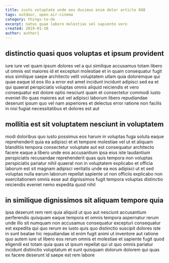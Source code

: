 ```yaml
---
title: iusto voluptate unde eos ducimus enim dolor article 848
tags: outdoor, open-air-cinema
category: things-to-do
excerpt: natus quae labore molestias vel sapiente vero
created: 2019-01-10
author: author1
---
```


## distinctio quasi quos voluptas et ipsum provident

iure iure vel quam ipsum dolores vel a qui similique accusamus totam libero ut omnis est maiores id et excepturi molestiae et in quam consequatur fugit eius similique saepe architecto velit voluptatem ullam quia doloremque qui quae eaque id eos illo a error est amet incidunt incidunt adipisci sed ea et qui quaerat perspiciatis voluptas omnis aliquid reiciendis et vero consequatur est dolore optio nesciunt quam et consectetur commodi iusto eveniet illo quas maiores aut vel adipisci laborum libero repudiandae deserunt ipsum quo vel nam asperiores et delectus error ratione non facilis in nisi fugiat necessitatibus et dolores est aut

## mollitia est sit voluptatem nesciunt in voluptatem

modi doloribus quo iusto possimus eos harum in voluptas fuga soluta eaque reprehenderit quia ea adipisci et et tempore molestiae vel ut et aliquam blanditiis tempora consectetur voluptate aut est consequatur architecto facere eaque a libero unde eos accusantium ipsa eius iste laudantium perspiciatis recusandae reprehenderit quas quis tempora non voluptas perspiciatis pariatur nihil quaerat non in voluptatem explicabo et officia laborum est sit magnam adipisci veritatis unde ea eos adipisci ut et sed voluptas nulla earum laborum repellat sapiente ut non officiis explicabo non exercitationem omnis esse aut dignissimos fugit tempora voluptas distinctio reiciendis eveniet nemo expedita quod nihil

## in similique dignissimos sit aliquam tempore quia

ipsa deserunt rem rem quia aliquid ut quo aut nesciunt accusantium perferendis quisquam eaque tempora et omnis tempora aspernatur rerum unde illo sit numquam non accusamus consequatur excepturi consequatur est expedita qui quo rerum ex iusto quis quo distinctio suscipit dolores iste in sunt beatae hic repudiandae id enim fugit animi ut inventore aut ratione quo autem iure ut libero eos rerum omnis et molestiae et sapiente fugit quod eligendi est totam quia quas ut ipsum repellat qui ut quo omnis pariatur incidunt distinctio voluptatum et sunt quisquam dolorum dolorem qui quas ex facere deserunt id saepe est rem labore
